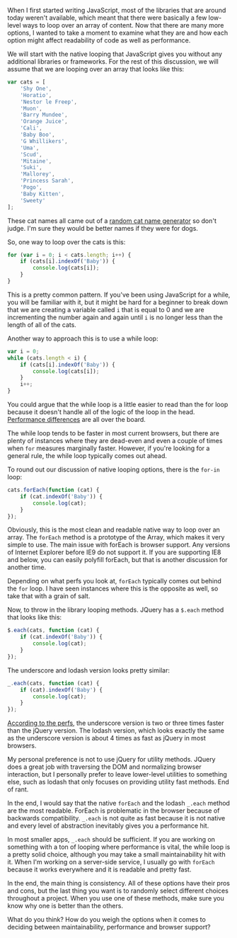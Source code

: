 When I first started writing JavaScript, most of the libraries that are around today weren't available, which meant that there were basically a few low-level ways to loop over an array of content. Now that there are many more options, I wanted to take a moment to examine what they are and how each option might affect readability of code as well as performance.

<!-- more -->

We will start with the native looping that JavaScript gives you without any additional libraries or frameworks. For the rest of this discussion, we will assume that we are looping over an array that looks like this:

```js
var cats = [
    'Shy One',
    'Horatio',
    'Nestor le Freep',
    'Muon',
    'Barry Mundee',
    'Orange Juice',
    'Cali',
    'Baby Boo',
    'G Whillikers',
    'Uma',
    'Scud',
    'Mitaine',
    'Suki',
    'Mallorey',
    'Princess Sarah',
    'Pogo',
    'Baby Kitten',
    'Sweety'
];
```

These cat names all came out of a [random cat name generator](http://www.alistair.com/catname/) so don't judge. I'm sure they would be better names if they were for dogs.

So, one way to loop over the cats is this:

```js
for (var i = 0; i < cats.length; i++) {
    if (cats[i].indexOf('Baby')) {
        console.log(cats[i]);
    }
}
```

This is a pretty common pattern. If you've been using JavaScript for a while, you will be familiar with it, but it might be hard for a beginner to break down that we are creating a variable called `i` that is equal to 0 and we are incrementing the number again and again until `i` is no longer less than the length of all of the cats.

Another way to approach this is to use a while loop:

```js
var i = 0;
while (cats.length < i) {
    if (cats[i].indexOf('Baby')) {
        console.log(cats[i]);
    }
    i++;
}
```

You could argue that the while loop is a little easier to read than the for loop because it doesn't handle all of the logic of the loop in the head. [Performance differences](http://jsperf.com/while-vs-for-00001/13) are all over the board.

The while loop tends to be faster in most current browsers, but there are plenty of instances where they are dead-even and even a couple of times when `for` measures marginally faster. However, if you're looking for a general rule, the while loop typically comes out ahead.

To round out our discussion of native looping options, there is the `for-in` loop:

```js
cats.forEach(function (cat) {
    if (cat.indexOf('Baby')) {
        console.log(cat);
    }
});
```

Obviously, this is the most clean and readable native way to loop over an array. The `forEach` method is a prototype of the Array, which makes it very simple to use. The main issue with forEach is browser support. Any versions of Internet Explorer before IE9 do not support it. If you are supporting IE8 and below, you can easily polyfill forEach, but that is another discussion for another time.

Depending on what perfs you look at, `forEach` typically comes out behind the `for` loop. I have seen instances where this is the opposite as well, so take that with a grain of salt.

Now, to throw in the library looping methods. JQuery has a `$.each` method that looks like this:

```js
$.each(cats, function (cat) {
    if (cat.indexOf('Baby')) {
        console.log(cat);
    } 
});
```

The underscore and lodash version looks pretty similar:

```js
_.each(cats, function (cat) {
    if (cat).indexOf('Baby') {
        console.log(cat);
    } 
});
```

[According to the perfs](http://jsperf.com/jquery-each-vs-for-loop/7), the underscore version is two or three times faster than the jQuery version. The lodash version, which looks exactly the same as the underscore version is about 4 times as fast as jQuery in most browsers.

My personal preference is not to use jQuery for utility methods. JQuery does a great job with traversing the DOM and normalizing browser interaction, but I personally prefer to leave lower-level utilities to something else, such as lodash that only focuses on providing utility fast methods. End of rant.

In the end, I would say that the native `forEach` and the lodash `_.each` method are the most readable. ForEach is problematic in the browser because of backwards compatibility. `_.each` is not quite as fast because it is not native and every level of abstraction inevitably gives you a performance hit.

In most smaller apps, `_.each` should be sufficient. If you are working on something with a ton of looping where performance is vital, the while loop is a pretty solid choice, although you may take a small maintainability hit with it. When I'm working on a server-side service, I usually go with `forEach` because it works everywhere and it is readable and pretty fast.

In the end, the main thing is consistency. All of these options have their pros and cons, but the last thing you want is to randomly select different choices throughout a project. When you use one of these methods, make sure you know why one is better than the others.

What do you think? How do you weigh the options when it comes to deciding between maintainability, performance and browser support?